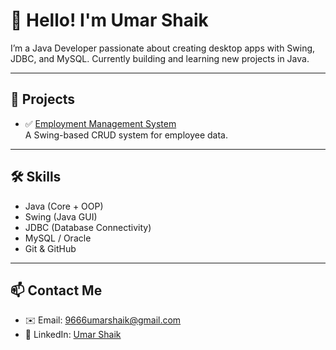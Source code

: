 # 👋 Hello! I'm Umar Shaik

I’m a Java Developer passionate about creating desktop apps with Swing, JDBC, and MySQL. Currently building and learning new projects in Java.

---

## 🚀 Projects
- ✅ [Employment Management System](https://github.com/yourusername/employment-management-system)  
  A Swing-based CRUD system for employee data.

---

## 🛠️ Skills
- Java (Core + OOP)
- Swing (Java GUI)
- JDBC (Database Connectivity)
- MySQL / Oracle
- Git & GitHub

---

## 📫 Contact Me
- ✉️ Email: 9666umarshaik@gmail.com
- 💼 LinkedIn: [Umar Shaik](https://www.linkedin.com/in/umarshaik00/)


